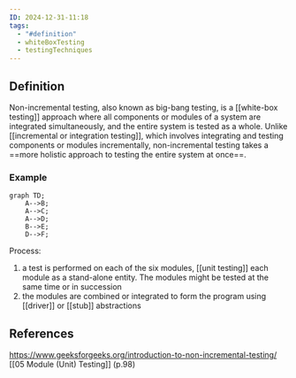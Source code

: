 ```yaml
---
ID: 2024-12-31-11:18
tags:
  - "#definition"
  - whiteBoxTesting
  - testingTechniques
---
```

## Definition

Non-incremental testing, also known as big-bang testing, is a [[white-box testing]] approach where all components or modules of a system are integrated simultaneously, and the entire system is tested as a whole. Unlike [[incremental or integration testing]], which involves integrating and testing components or modules incrementally, non-incremental testing takes a ==more holistic approach to testing the entire system at once==.
### Example

```mermaid
graph TD;
    A-->B;
    A-->C;
    A-->D;
    B-->E;
    D-->F;
```

Process:
1. a test is performed on each of the six modules, [[unit testing]] each module as a stand-alone entity. The modules might be tested at the same time or in succession
2. the modules are combined or integrated to form the program using [[driver]] or [[stub]] abstractions

## References
https://www.geeksforgeeks.org/introduction-to-non-incremental-testing/
[[05 Module (Unit) Testing]] (p.98)